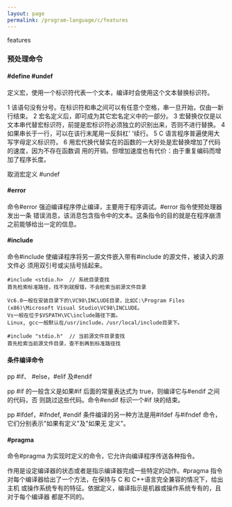 ```yaml
---
layout: page
permalink: /program-language/c/features
---
```


features

### 预处理命令

#### #define #undef
定义宏，使用一个标识符代表一个文本，编译时会使用这个文本替换标识符。

1 该语句没有分号。在标识符和串之间可以有任意个空格，串一旦开始，仅由一新行结束。
2 宏名定义后，即可成为其它宏名定义中的一部分。
3 宏替换仅仅是以文本串代替宏标识符，前提是宏标识符必须独立的识别出来，否则不进行替换。
4 如果串长于一行，可以在该行末尾用一反斜杠' \'续行。
5 C 语言程序普遍使用大写字母定义标识符。
6 用宏代换代替实在的函数的一大好处是宏替换增加了代码的速度，因为不存在函数调
    用的开销。但增加速度也有代价：由于重复编码而增加了程序长度。

取消宏定义 #undef

#### #error
命令#error 强迫编译程序停止编译，主要用于程序调试。#error 指令使预处理器发出一条
错误消息，该消息包含指令中的文本。这条指令的目的就是在程序崩溃之前能够给出一定的信息。

#### #include
命令#include 使编译程序将另一源文件嵌入带有#include 的源文件，被读入的源文件必
须用双引号或尖括号括起来。

    #include <stdio.h>  // 系统目录查找
    首先检索标准路径，找不到就报错，不会检索当前源文件目录

    Vc6.0一般在安装目录下的\VC98\INCLUDE目录，比如C:\Program Files (x86)\Microsoft Visual Studio\VC98\INCLUDE。
    Vs一般在位于$VSPATH\VC\include路径下面。
    Linux, gcc一般默认在/usr/include，/usr/local/include目录下。

    #include "stdio.h"  // 当前源文件目录查找
    首先检索当前源文件目录，查不到再到标准路径找

#### 条件编译命令
pp #if、 #else，#elif 及#endif

pp #if 的一般含义是如果#if 后面的常量表达式为 true，则编译它与#endif 之间的代码，否
则跳过这些代码。命令#endif 标识一个#if 块的结束。

pp #ifdef，#ifndef, #endif
条件编译的另一种方法是用#ifdef 与#ifndef 命令，它们分别表示"如果有定义"及"如果无
定义"。

#### #pragma
命令#pragma 为实现时定义的命令，它允许向编译程序传送各种指令。

作用是设定编译器的状态或者是指示编译器完成一些特定的动作。#pragma
指令对每个编译器给出了一个方法，在保持与 C 和 C++语言完全兼容的情况下，给出主机
或操作系统专有的特征。依据定义，编译指示是机器或操作系统专有的，且对于每个编译器
都是不同的。


